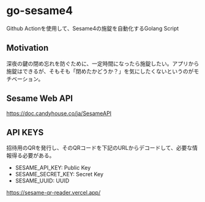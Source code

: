 # go-sesame4
Github Actionを使用して、Sesame4の施錠を自動化するGolang Script

## Motivation
深夜の鍵の閉め忘れを防ぐために、一定時間になったら施錠したい。アプリから施錠はできるが、そもそも「閉めたかどうか？」を気にしたくないというのがモチベーション。

## Sesame Web API
https://doc.candyhouse.co/ja/SesameAPI

## API KEYS
招待用のQRを発行し、そのQRコードを下記のURLからデコードして、必要な情報得る必要がある。

- SESAME_API_KEY: Public Key
- SESAME_SECRET_KEY: Secret Key
- SESAME_UUID: UUID

https://sesame-qr-reader.vercel.app/

